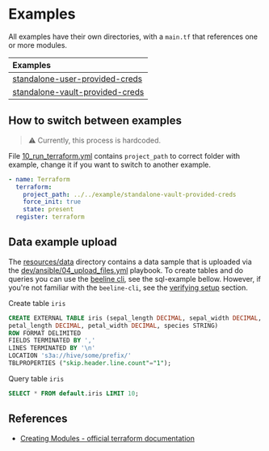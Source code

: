 # Examples
All examples have their own directories, with a `main.tf` that references one or more modules.

| Examples |
| :------------- |
| [standalone-user-provided-creds](standalone-user-provided-creds) |
| [standalone-vault-provided-creds](standalone-vault-provided-creds) |

## How to switch between examples
> :warning: Currently, this process is hardcoded.

File [10_run_terraform.yml](../dev/ansible/10_run_terraform.yml) contains `project_path` to correct folder with example, change it if you want to switch to another example.

```yaml
- name: Terraform
  terraform:
    project_path: ../../example/standalone-vault-provided-creds
    force_init: true
    state: present
  register: terraform
```

## Data example upload
The [resources/data](resources/data) directory contains a data sample that is uploaded via the [dev/ansible/04_upload_files.yml](../dev/ansible/20_upload_files.yml) playbook.
To create tables and do queries you can use the [beeline cli](https://cwiki.apache.org/confluence/display/Hive/HiveServer2+Clients#HiveServer2Clients-Beeline%E2%80%93CommandLineShell), see the sql-example bellow. However, if you're not familiar with the `beeline-cli`, see the [verifying setup](../README.md#verifying-setup) section.

Create table `iris`
```sql
CREATE EXTERNAL TABLE iris (sepal_length DECIMAL, sepal_width DECIMAL,
petal_length DECIMAL, petal_width DECIMAL, species STRING)
ROW FORMAT DELIMITED
FIELDS TERMINATED BY ','
LINES TERMINATED BY '\n'
LOCATION 's3a://hive/some/prefix/'
TBLPROPERTIES ("skip.header.line.count"="1");
```
Query table `iris`
```sql
SELECT * FROM default.iris LIMIT 10;
```

## References
- [Creating Modules - official terraform documentation](https://www.terraform.io/docs/modules/index.html)
